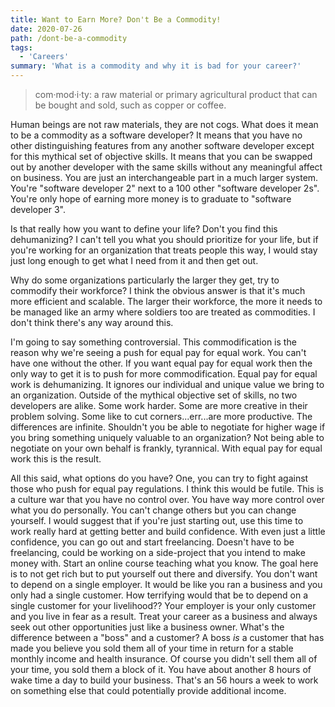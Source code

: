 ```yaml
---
title: Want to Earn More? Don't Be a Commodity!
date: 2020-07-26
path: /dont-be-a-commodity
tags:
  - 'Careers'
summary: 'What is a commodity and why it is bad for your career?'
---
```


> com·mod·i·ty: a raw material or primary agricultural product that can be bought and sold, such as copper or coffee.

Human beings are not raw materials, they are not cogs. What does it mean to be a commodity as a software developer? It means that you have no other distinguishing features from any another software developer except for this mythical set of objective skills. It means that you can be swapped out by another developer with the same skills without any meaningful affect on business. You are just an interchangeable part in a much larger system. You're "software developer 2" next to a 100 other "software developer 2s". You're only hope of earning more money is to graduate to "software developer 3".

Is that really how you want to define your life? Don't you find this dehumanizing? I can't tell you what you should prioritize for your life, but if you're working for an organization that treats people this way, I would stay just long enough to get what I need from it and then get out.

Why do some organizations particularly the larger they get, try to commodify their workforce? I think the obvious answer is that it's much more efficient and scalable. The larger their workforce, the more it needs to be managed like an army where soldiers too are treated as commodities. I don't think there's any way around this.

I'm going to say something controversial. This commodification is the reason why we're seeing a push for equal pay for equal work. You can't have one without the other. If you want equal pay for equal work then the only way to get it is to push for more commodification. Equal pay for equal work is dehumanizing. It ignores our individual and unique value we bring to an organization. Outside of the mythical objective set of skills, no two developers are alike. Some work harder. Some are more creative in their problem solving. Some like to cut corners...err...are more productive. The differences are infinite. Shouldn't you be able to negotiate for higher wage if you bring something uniquely valuable to an organization? Not being able to negotiate on your own behalf is frankly, tyrannical. With equal pay for equal work this is the result.

All this said, what options do you have? One, you can try to fight against those who push for equal pay regulations. I think this would be futile. This is a culture war that you have no control over. You have way more control over what you do personally. You can't change others but you can change yourself. I would suggest that if you're just starting out, use this time to work really hard at getting better and build confidence. With even just a little confidence, you can go out and start freelancing. Doesn't have to be freelancing, could be working on a side-project that you intend to make money with. Start an online course teaching what you know. The goal here is to not get rich but to put yourself out there and diversify. You don't want to depend on a single employer. It would be like you ran a business and you only had a single customer. How terrifying would that be to depend on a single customer for your livelihood?? Your employer is your only customer and you live in fear as a result. Treat your career as a business and always seek out other opportunities just like a business owner. What's the difference between a "boss" and a customer? A boss _is_ a customer that has made you believe you sold them all of your time in return for a stable monthly income and health insurance. Of course you didn't sell them all of your time, you sold them a block of it. You have about another 8 hours of wake time a day to build your business. That's an 56 hours a week to work on something else that could potentially provide additional income.
